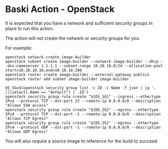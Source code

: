 # Baski Action - OpenStack

It is expected that you have a network and sufficient security groups in place to run this action.

The action will not create the network or security groups for you.

For example:

  ```
  openstack network create image-builder
  openstack subnet create image-builder --network image-builder --dhcp --dns-nameserver 1.1.1.1 --subnet-range 10.10.10.0/24 --allocation-pool start=10.10.10.10,end=10.10.10.200
  openstack router create image-builder --external-gateway public1
  openstack router add subnet image-builder image-builder

  OS_SG=$(openstack security group list -c ID -c Name -f json | jq '.[]|select(.Name == "default") | .ID')
  openstack security group rule create "${OS_SG}" --ingress --ethertype IPv4 --protocol TCP --dst-port 22 --remote-ip 0.0.0.0/0 --description "Allows SSH access"
  openstack security group rule create "${OS_SG}" --egress --ethertype IPv4 --protocol TCP --dst-port -1 --remote-ip 0.0.0.0/0 --description "Allows TCP Egress"
  openstack security group rule create "${OS_SG}" --egress --ethertype IPv4 --protocol UDP --dst-port -1 --remote-ip 0.0.0.0/0 --description "Allows UDP Egress"
  ```

You will also require a source image to reference for the build to succeed.